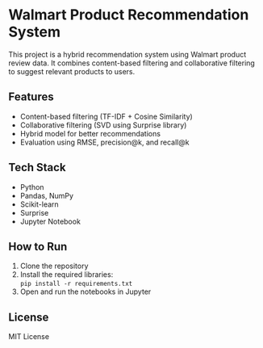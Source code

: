 # Walmart Product Recommendation System

This project is a hybrid recommendation system using Walmart product review data. It combines content-based filtering and collaborative filtering to suggest relevant products to users.

## Features

- Content-based filtering (TF-IDF + Cosine Similarity)
- Collaborative filtering (SVD using Surprise library)
- Hybrid model for better recommendations
- Evaluation using RMSE, precision@k, and recall@k

## Tech Stack

- Python
- Pandas, NumPy
- Scikit-learn
- Surprise
- Jupyter Notebook

## How to Run

1. Clone the repository
2. Install the required libraries:  
   `pip install -r requirements.txt`
3. Open and run the notebooks in Jupyter

## License

MIT License

